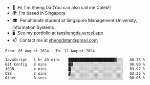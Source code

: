 <!---
tan-sd/tan-sd is a ✨ special ✨ repository because its `README.md` (this file) appears on your GitHub profile.
You can click the Preview link to take a look at your changes.
--->
- 👋  Hi, I'm Sheng Da (You can also call me Caleb!)
- 🌍  I'm based in Singapore
- 🎓  Penultimate student at Singapore Management University, Information Systems
- 🖥️  See my portfolio at [tanshengda.vercel.app](https://tanshengda.vercel.app/)
- 📫  Contact me at [shengdatan@gmail.com](mailto:shengdatan@gmail.com)

<!--START_SECTION:waka-->

```txt
From: 05 August 2024 - To: 12 August 2024

JavaScript   1 hr 49 mins    █████████████████████▓░░░   86.78 %
Git Config   8 mins          █▓░░░░░░░░░░░░░░░░░░░░░░░   06.90 %
JSON         4 mins          █░░░░░░░░░░░░░░░░░░░░░░░░   03.97 %
CSS          2 mins          ▓░░░░░░░░░░░░░░░░░░░░░░░░   02.26 %
Other        0 secs          ░░░░░░░░░░░░░░░░░░░░░░░░░   00.08 %
```

<!--END_SECTION:waka-->
